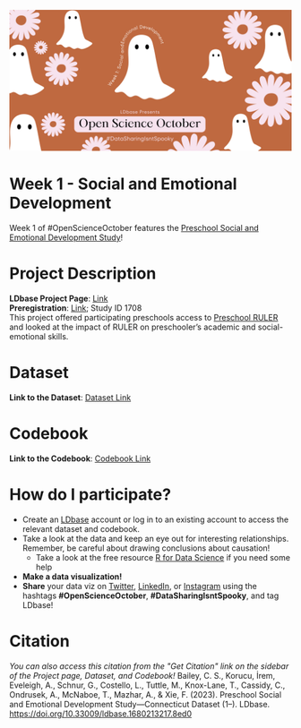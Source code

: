 ![Alt Text](Open%20Science%20October%20Week%201%20Banner.png)
# Week 1 - Social and Emotional Development
Week 1 of #OpenScienceOctober features the [Preschool Social and Emotional Development Study](https://ldbase.org/projects/831f89a2-fa65-47d6-9807-66aabe4ba83d)!

# Project Description
**LDbase Project Page**: [Link]( https://ldbase.org/projects/831f89a2-fa65-47d6-9807-66aabe4ba83d)\
**Preregistration**: [Link]( https://sreereg.icpsr.umich.edu/); Study ID 1708\
This project offered participating preschools access to [Preschool RULER]( https://www.rulerapproach.org/) and looked at the impact of RULER on preschooler’s academic and social-emotional skills. 

# Dataset
**Link to the Dataset**: [Dataset Link](https://ldbase.org/datasets/38d4a723-c167-4908-a250-2cf29a4ff49b)

# Codebook
**Link to the Codebook**: [Codebook Link](https://ldbase.org/documents/50e6e8ba-78ff-4f85-a3eb-a1e0c56ddda8)

# How do I participate?
- Create an [LDbase](ldbase.org) account or log in to an existing account to access the relevant dataset and codebook.
- Take a look at the data and keep an eye out for interesting relationships. Remember, be careful about drawing conclusions about causation!
   -  Take a look at the free resource [R for Data Science](https://r4ds.hadley.nz/) if you need some help
- **Make a data visualization!**
- **Share** your data viz on [Twitter](https://twitter.com/ldbase_repo), [LinkedIn](https://www.linkedin.com/company/ldbase/?viewAsMember=true), or [Instagram](https://www.instagram.com/ldbaserepo/) using the hashtags **#OpenScienceOctober**, **#DataSharingIsntSpooky**, and tag LDbase!

# Citation
*You can also access this citation from the "Get Citation" link on the sidebar of the Project page, Dataset, and Codebook!*
Bailey, C. S., Korucu, İrem, Eveleigh, A., Schnur, G., Costello, L., Tuttle, M., Knox-Lane, T., Cassidy, C., Ondrusek, A., McNaboe, T., Mazhar, A., & Xie, F. (2023). Preschool Social and Emotional Development Study—Connecticut Dataset (1–). LDbase. https://doi.org/10.33009/ldbase.1680213217.8ed0

